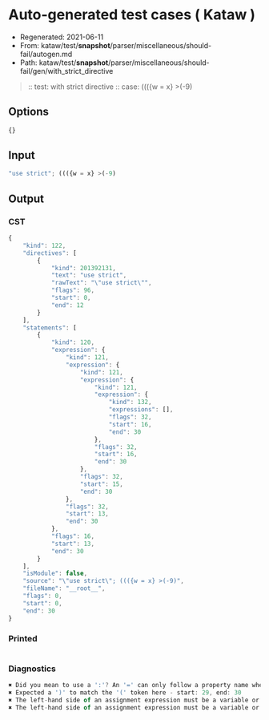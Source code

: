 # Auto-generated test cases ( Kataw )
- Regenerated: 2021-06-11
- From: kataw/test/__snapshot__/parser/miscellaneous/should-fail/autogen.md
- Path: kataw/test/__snapshot__/parser/miscellaneous/should-fail/gen/with_strict_directive
> :: test: with strict directive
> :: case: ((({w = x} >(-9)
## Options

`````js
{}
`````
## Input

`````js
"use strict"; ((({w = x} >(-9)
`````
## Output

### CST

```javascript
{
    "kind": 122,
    "directives": [
        {
            "kind": 201392131,
            "text": "use strict",
            "rawText": "\"use strict\"",
            "flags": 96,
            "start": 0,
            "end": 12
        }
    ],
    "statements": [
        {
            "kind": 120,
            "expression": {
                "kind": 121,
                "expression": {
                    "kind": 121,
                    "expression": {
                        "kind": 121,
                        "expression": {
                            "kind": 132,
                            "expressions": [],
                            "flags": 32,
                            "start": 16,
                            "end": 30
                        },
                        "flags": 32,
                        "start": 16,
                        "end": 30
                    },
                    "flags": 32,
                    "start": 15,
                    "end": 30
                },
                "flags": 32,
                "start": 13,
                "end": 30
            },
            "flags": 16,
            "start": 13,
            "end": 30
        }
    ],
    "isModule": false,
    "source": "\"use strict\"; ((({w = x} >(-9)",
    "fileName": "__root__",
    "flags": 0,
    "start": 0,
    "end": 30
}
```

### Printed

```javascript

```

### Diagnostics

```javascript
✖ Did you mean to use a ':'? An '=' can only follow a property name when the containing object literal is part of a destructuring - start: 24, end: 26
✖ Expected a ')' to match the '(' token here - start: 29, end: 30
✖ The left-hand side of an assignment expression must be a variable or a property access - start: 30, end: 30
✖ The left-hand side of an assignment expression must be a variable or a property access - start: 30, end: 30

```

